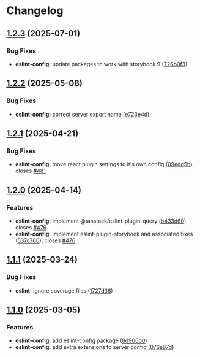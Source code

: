 # Changelog

## [1.2.3](https://github.com/agrc/kitchen-sink/compare/eslint-config-v1.2.2...eslint-config-v1.2.3) (2025-07-01)


### Bug Fixes

* **eslint-config:** update packages to work with storybook 9 ([726b0f3](https://github.com/agrc/kitchen-sink/commit/726b0f334870796e056571d5566b1119fbf195ff))

## [1.2.2](https://github.com/agrc/kitchen-sink/compare/eslint-config-v1.2.1...eslint-config-v1.2.2) (2025-05-08)


### Bug Fixes

* **eslint-config:** correct server export name ([e723e4d](https://github.com/agrc/kitchen-sink/commit/e723e4d103279932f7816492fb2b0b792de73fe6))

## [1.2.1](https://github.com/agrc/kitchen-sink/compare/eslint-config-v1.2.0...eslint-config-v1.2.1) (2025-04-21)


### Bug Fixes

* **eslint-config:** move react plugin settings to it's own config ([09edd5b](https://github.com/agrc/kitchen-sink/commit/09edd5b0e1658c60eaac30e7197c6ddc69e6670b)), closes [#481](https://github.com/agrc/kitchen-sink/issues/481)

## [1.2.0](https://github.com/agrc/kitchen-sink/compare/eslint-config-v1.1.1...eslint-config-v1.2.0) (2025-04-14)


### Features

* **eslint-config:** implement @tanstack/eslint-plugin-query ([b433d60](https://github.com/agrc/kitchen-sink/commit/b433d6031d052e5ab825af36245ee0ea43655c9e)), closes [#476](https://github.com/agrc/kitchen-sink/issues/476)
* **eslint-config:** implement eslint-plugin-storybook and associated fixes ([537c760](https://github.com/agrc/kitchen-sink/commit/537c760daba5dc43dd07ed70688a0f052c6716ad)), closes [#476](https://github.com/agrc/kitchen-sink/issues/476)

## [1.1.1](https://github.com/agrc/kitchen-sink/compare/eslint-config-v1.1.0...eslint-config-v1.1.1) (2025-03-24)


### Bug Fixes

* **eslint:** ignore coverage files ([1727d36](https://github.com/agrc/kitchen-sink/commit/1727d360c3065c1ef22b97ecdb7a091189d7ab4f))

## [1.1.0](https://github.com/agrc/kitchen-sink/compare/eslint-config-v1.0.0...eslint-config-v1.1.0) (2025-03-05)


### Features

* **eslint-config:** add eslint-config package ([8d906b0](https://github.com/agrc/kitchen-sink/commit/8d906b0a1fcd92b84dcda7f1e878c993247cd857))
* **eslint-config:** add extra extensions to server config ([076a87d](https://github.com/agrc/kitchen-sink/commit/076a87d9b8500226b76e3644097c37c80a96cf59))
